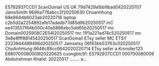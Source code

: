 E5792937CCD1
ScanDomail
US UK 79d7429a1bb9bad0420220707
JamsSmith 9696a776abcc2f20250630
Chuanhhung 68e8644b6023ab20220716
laptop c2b5d2a2254892afb17adadb77d85d9b20250517
mC ee413557f64b000c40a5886ebc5dd65b20250517
mc Domain0025908C2E04I20250517
mc 11f1a221ad74c520250517
mc 3e8e8fff88145420250517
ScanDomail
ETsy seller
MC ETSY 2323944499496d20250517
Jamsetsy 06f63bb53763c020250517
ChuAnhHung 6646c88cc6642020220714
ETsy seller
a
Kroroller123 E680700080009I20220625
cuongbtc91: E5792937CCD1 000700080009
Abdulrehman Khalid: 20220517
........
a...


